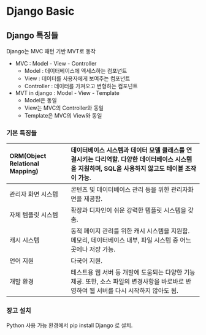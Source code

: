 # Django Basic

## Django 특징들

Django는 MVC 패턴 기반 MVT로 동작

* MVC : Model - View - Controller
  * Model : 데이터베이스에 엑세스하는 컴포넌트
  * View : 데이터를 사용자에게 보여주는 컴포넌트
  * Controller : 데이터를 가져오고 변형하는 컴포넌트
* MVT in django : Model - View - Template
  * Model은 동일
  * View는 MVC의 Controller와 동일
  * Template은 MVC의 View와 동일

### 기본 특징들

| ORM\(Object Relational Mapping\) | 데이터베이스 시스템과 데이터 모델 클래스를 연결시키는 다리역할. 다양한 데이터베이스 시스템을 지원하며, SQL을 사용하지 않고도 테이블 조작이 가능. |
| :--- | :--- |
| 관리자 화면 시스템 | 콘텐츠 및 데이터베이스 관리 등을 위한 관리자화면을 제공함. |
| 자체 템플릿 시스템 | 확장과 디자인이 쉬운 강력한 템플릿 시스템을 갖춤. |
| 캐시 시스템 | 동적 페이지 관리를 위한 캐시 시스템을 지원함. 메모리, 데이터베이스 내부, 파일 시스템 중 어느 곳에나 저장 가능. |
| 언어 지원 | 다국어 지원. |
| 개발 환경 | 테스트용 웹 서버 등 개발에 도움되는 다양한 기능 제공. 또한, 소스 파일의 변경사항을 바로바로 반영하여 웹 서버를 다시 시작하지 않아도 됨. |

### 장고 설치

 Python 사용 가능 환경에서 pip install Django 로 설치.



